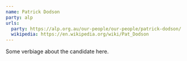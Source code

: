 ```yaml
---
name: Patrick Dodson
party: alp
urls:
  party: https://alp.org.au/our-people/our-people/patrick-dodson/
  wikipedia: https://en.wikipedia.org/wiki/Pat_Dodson
---
```

Some verbiage about the candidate here.
